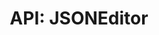 ---
comment: "/**\n * A basic JSON editor for any object\n *\n * @memberof HashBrown.Client.Views.Editors\n */"
meta:
    range:
        - 286
        - 11611
    filename: JSONEditor.js
    lineno: 12
    columnno: 0
    path: /home/mrzapp/Development/Web/hashbrown-cms/src/Client/Views/Editors
    code:
        id: astnode100023215
        name: JSONEditor
        type: ClassDeclaration
        paramnames:
            - params
classdesc: 'A basic JSON editor for any object'
memberof: HashBrown.Client.Views.Editors
name: JSONEditor
longname: HashBrown.Client.Views.Editors.JSONEditor
kind: class
scope: static
params: []
methods:
    -
        comment: "/**\n     * Event: Click basic. Returns to the regular editor\n     */"
        meta:
            range:
                - 808
                - 1039
            filename: JSONEditor.js
            lineno: 31
            columnno: 4
            path: /home/mrzapp/Development/Web/hashbrown-cms/src/Client/Views/Editors
            code:
                id: astnode100023287
                name: 'JSONEditor#onClickBasic'
                type: MethodDefinition
                paramnames: []
            vars:
                "": null
        description: 'Event: Click basic. Returns to the regular editor'
        name: onClickBasic
        longname: 'HashBrown.Client.Views.Editors.JSONEditor#onClickBasic'
        kind: function
        memberof: HashBrown.Client.Views.Editors.JSONEditor
        scope: instance
        params: []
    -
        comment: "/**\n     * Event: Click save. Posts the model to the apiPath\n     */"
        meta:
            range:
                - 1118
                - 1587
            filename: JSONEditor.js
            lineno: 44
            columnno: 4
            path: /home/mrzapp/Development/Web/hashbrown-cms/src/Client/Views/Editors
            code:
                id: astnode100023320
                name: 'JSONEditor#onClickSave'
                type: MethodDefinition
                paramnames: []
            vars:
                "": null
        description: 'Event: Click save. Posts the model to the apiPath'
        name: onClickSave
        longname: 'HashBrown.Client.Views.Editors.JSONEditor#onClickSave'
        kind: function
        memberof: HashBrown.Client.Views.Editors.JSONEditor
        scope: instance
        params: []
    -
        comment: "/**\n     * Event: Click beautify button\n     */"
        meta:
            range:
                - 1645
                - 2026
            filename: JSONEditor.js
            lineno: 65
            columnno: 4
            path: /home/mrzapp/Development/Web/hashbrown-cms/src/Client/Views/Editors
            code:
                id: astnode100023383
                name: 'JSONEditor#onClickBeautify'
                type: MethodDefinition
                paramnames: []
            vars:
                "": null
        description: 'Event: Click beautify button'
        name: onClickBeautify
        longname: 'HashBrown.Client.Views.Editors.JSONEditor#onClickBeautify'
        kind: function
        memberof: HashBrown.Client.Views.Editors.JSONEditor
        scope: instance
        params: []
    -
        comment: "/**\n     * Debug the JSON string\n     *\n     * @param {Boolean} fromModel\n     */"
        meta:
            range:
                - 2118
                - 9109
            filename: JSONEditor.js
            lineno: 83
            columnno: 4
            path: /home/mrzapp/Development/Web/hashbrown-cms/src/Client/Views/Editors
            code:
                id: astnode100023445
                name: 'JSONEditor#debug'
                type: MethodDefinition
                paramnames:
                    - fromModel
            vars:
                "": null
        description: 'Debug the JSON string'
        params:
            -
                type:
                    names:
                        - Boolean
                name: fromModel
        name: debug
        longname: 'HashBrown.Client.Views.Editors.JSONEditor#debug'
        kind: function
        memberof: HashBrown.Client.Views.Editors.JSONEditor
        scope: instance
    -
        comment: "/**\n     * Event: Change text. Make sure the value is up to date\n     */"
        meta:
            range:
                - 9192
                - 9354
            filename: JSONEditor.js
            lineno: 273
            columnno: 4
            path: /home/mrzapp/Development/Web/hashbrown-cms/src/Client/Views/Editors
            code:
                id: astnode100024049
                name: 'JSONEditor#onChangeText'
                type: MethodDefinition
                paramnames: []
            vars:
                "": null
        description: 'Event: Change text. Make sure the value is up to date'
        name: onChangeText
        longname: 'HashBrown.Client.Views.Editors.JSONEditor#onChangeText'
        kind: function
        memberof: HashBrown.Client.Views.Editors.JSONEditor
        scope: instance
        params: []
    -
        comment: "/**\n     * Pre render\n     */"
        meta:
            range:
                - 9394
                - 9683
            filename: JSONEditor.js
            lineno: 284
            columnno: 4
            path: /home/mrzapp/Development/Web/hashbrown-cms/src/Client/Views/Editors
            code:
                id: astnode100024082
                name: 'JSONEditor#prerender'
                type: MethodDefinition
                paramnames: []
            vars:
                "": null
        description: 'Pre render'
        name: prerender
        longname: 'HashBrown.Client.Views.Editors.JSONEditor#prerender'
        kind: function
        memberof: HashBrown.Client.Views.Editors.JSONEditor
        scope: instance
        params: []
    -
        comment: "/**\n     * Renders this editor\n     */"
        meta:
            range:
                - 9732
                - 10826
            filename: JSONEditor.js
            lineno: 296
            columnno: 4
            path: /home/mrzapp/Development/Web/hashbrown-cms/src/Client/Views/Editors
            code:
                id: astnode100024106
                name: 'JSONEditor#template'
                type: MethodDefinition
                paramnames: []
            vars:
                "": null
        description: 'Renders this editor'
        name: template
        longname: 'HashBrown.Client.Views.Editors.JSONEditor#template'
        kind: function
        memberof: HashBrown.Client.Views.Editors.JSONEditor
        scope: instance
        params: []
    -
        comment: "/**\n     * Post render\n     */"
        meta:
            range:
                - 10867
                - 11609
            filename: JSONEditor.js
            lineno: 325
            columnno: 4
            path: /home/mrzapp/Development/Web/hashbrown-cms/src/Client/Views/Editors
            code:
                id: astnode100024239
                name: 'JSONEditor#postrender'
                type: MethodDefinition
                paramnames: []
            vars:
                "": null
        description: 'Post render'
        name: postrender
        longname: 'HashBrown.Client.Views.Editors.JSONEditor#postrender'
        kind: function
        memberof: HashBrown.Client.Views.Editors.JSONEditor
        scope: instance
        params: []
shortname: JSONEditor
layout: docPage
permalink: /docs/hashbrown/client/views/editors/jsoneditor/
title: 'API: JSONEditor'
description: 'A basic JSON editor for any object'

---